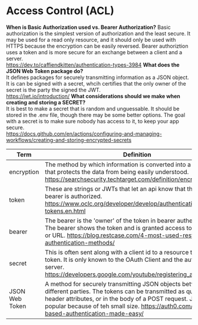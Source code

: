 # Access Control (ACL)

__When is Basic Authorization used vs. Bearer Authorization?__
 Basic authorization is the simplest version of authorization and the least secure. It may be used for a read only resource, and it should only be used with HTTPS because the encryption can be easily reversed. Bearer authoriztion uses a token and is more secure for an exchange between a client and a server.  
 https://dev.to/caffiendkitten/authentication-types-3984
__What does the JSON Web Token package do?__  
It defines packages for securely transmitting information as a JSON object. It is can be signed with a secret, whcih certifies that the only owner of the secret is the party the signed the JWT.  
https://jwt.io/introduction/
__What considerations should we make when creating and storing a SECRET?__  
It is best to make a secret that is random and unguessable. It should be stored in the .env file, though there may be some better options. The goal with a secret is to make sure nobody has access to it, to keep your app secure.  
https://docs.github.com/en/actions/configuring-and-managing-workflows/creating-and-storing-encrypted-secrets

|Term | Definition |  
|---|---| 
| encryption | The method by which information is converted into a secret code that protects the data from being easily understood. https://searchsecurity.techtarget.com/definition/encryption |
| token | These are strings or JWTs that let an api know that the token bearer is authorized. https://www.oclc.org/developer/develop/authentication/access-tokens.en.html |
| bearer | The bearer is the 'owner' of the token in bearer authentication. The bearer shows the token and is granted access to the resource or URL. https://blog.restcase.com/4-most-used-rest-api-authentication-methods/|
| secret | This is often sent along with a client id to a resource to obtain a token. It is only known to the OAuth Client and the authorization server. https://developers.google.com/youtube/registering_an_application|
| JSON Web Token | A method for securely transmitting JSON objects between different parties. The tokens can be transmitted as query strings, header attributes, or in the body of a POST request. JWT is popular because of teh small size. https://auth0.com/learn/token-based-authentication-made-easy/ |
